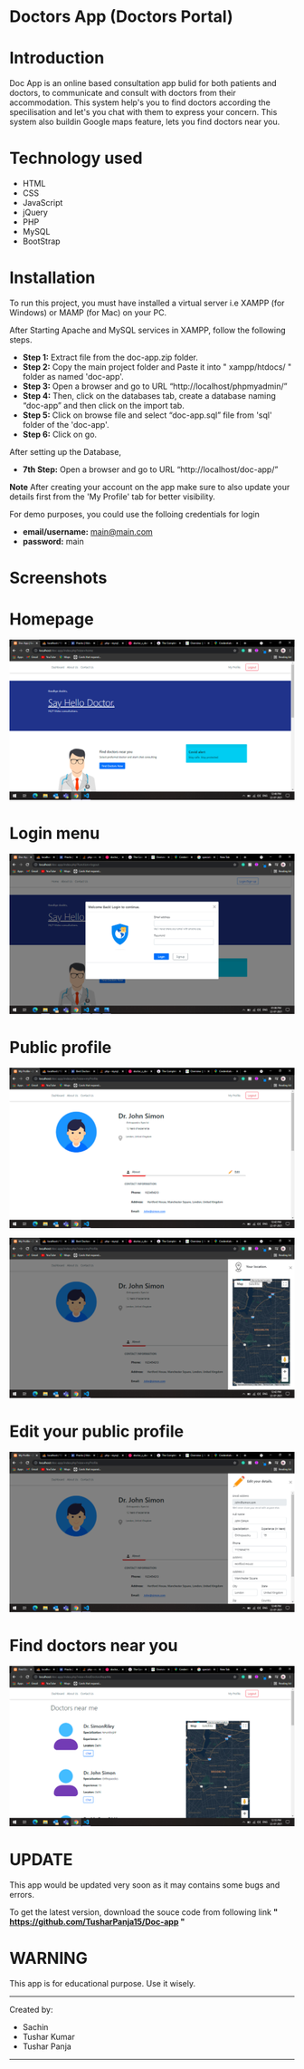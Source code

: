 # Doctors App (Doctors Portal) 


# Introduction

Doc App is an online based consultation app bulid for both patients and doctors, to communicate and consult with doctors from their accommodation. This system help's you to find doctors according the specilisation and let's you chat with them to express your concern. This system also buildin Google maps feature, lets you find doctors near you.


# Technology used

- HTML
- CSS
- JavaScript
- jQuery
- PHP
- MySQL
- BootStrap


# Installation

To run this project, you must have installed a virtual server i.e XAMPP (for Windows) or MAMP (for Mac) on your PC.

After Starting Apache and MySQL services in XAMPP, follow the following steps. 

- **Step 1:** Extract file from the doc-app.zip folder. 
- **Step 2:** Copy the main project folder and Paste it into " xampp/htdocs/ " folder as named 'doc-app'. 
- **Step 3:** Open a browser and go to URL “http://localhost/phpmyadmin/” 
- **Step 4:** Then, click on the databases tab, create a database naming “doc-app” and then click on the import tab. 
- **Step 5:** Click on browse file and select “doc-app.sql” file from 'sql' folder of the 'doc-app'. 
- **Step 6:** Click on go.

After setting up the Database, 

- **7th Step:** Open a browser and go to URL “http://localhost/doc-app/”

**Note** After creating your account on the app make sure to also update your details first from the 'My Profile' tab for better visibility.


For demo purposes, you could use the folloing credentials for login 
- **email/username:** main@main.com 
- **password:** main


# Screenshots

# Homepage
![a](public/img/screenshots/homepage.png)


# Login menu
![a](public/img/screenshots/login.png)


# Public profile
![a](public/img/screenshots/profile.png)

![a](public/img/screenshots/profile-maps.png)


# Edit your public profile
![a](public/img/screenshots/edit-profile.png)


# Find doctors near you
![a](public/img/screenshots/find-doctors.png)



# UPDATE 

This app would be updated very soon as it may contains some bugs and errors.

To get the latest version, download the souce code from following link
**" https://github.com/TusharPanja15/Doc-app "** 


# WARNING

This app is for educational purpose. Use it wisely.



**************************************

Created by: 
- Sachin
- Tushar Kumar
- Tushar Panja


**************************************
